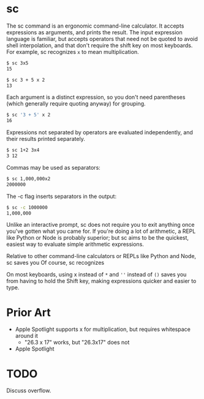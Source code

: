 # sc

The sc command is an ergonomic command-line calculator.  It accepts expressions
as arguments, and prints the result.  The input expression language is
familiar, but accepts operators that need not be quoted to avoid shell
interpolation, and that don't require the shift key on most keyboards.  For
example, sc recognizes `x` to mean multiplication.

```sh
$ sc 3x5
15

$ sc 3 + 5 x 2
13
```

Each argument is a distinct expression, so you don't need parentheses (which
generally require quoting anyway) for grouping.

```sh
$ sc '3 + 5' x 2
16
```

Expressions not separated by operators are evaluated independently, and their
results printed separately.

```sh
$ sc 1+2 3x4
3 12
```

Commas may be used as separators:

```sh
$ sc 1,000,000x2
2000000
```

The -c flag inserts separators in the output:

```sh
$ sc -c 1000000
1,000,000
```

Unlike an interactive prompt, sc does not require you to exit anything once
you've gotten what you came for.  If you're doing a lot of arithmetic, a REPL
like Python or Node is probably superior; but sc aims to be the quickest,
easiest way to evaluate simple arithmetic expressions.

Relative to other command-line calculators or REPLs like Python and Node, sc saves you 
Of course, sc recognizes

On most keyboards, using x instead of `*` and `''` instead of `()` saves you
from having to hold the Shift key, making expressions quicker and easier to
type.

# Prior Art

* Apple Spotlight supports x for multiplication, but requires whitespace around it
  - "26.3 x 17" works, but "26.3x17" does not
* Apple Spotlight 

# TODO

Discuss overflow.

[vim]: https://github.com/jeffs/geode-profile-home/blob/3b657a2f9b75916eef71202bf644ebce61022f2e/etc/nvim/after/ftplugin/rust.vim#L23-L29
